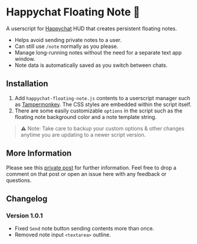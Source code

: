 # Happychat Floating Note 👻

A userscript for [Happychat](https://github.com/Automattic/happychat) HUD that creates persistent floating notes.

- Helps avoid sending private notes to a user.
- Can still use `/note` normally as you please.
- Manage long-running notes without the need for a separate text app window.
- Note data is automatically saved as you switch between chats.

## Installation

1. Add `happychat-floating-note.js` contents to a userscript manager such as [Tampermonkey](https://tampermonkey.net/). The CSS styles are embedded within the script itself.
2. There are some easily customizable `options` in the script such as the floating note background color and a note template string.

> ⚠️ Note: Take care to backup your custom options & other changes anytime you are updating to a newer script version.

## More Information

Please see this [private post](https://wehavetheanswers.wordpress.com/2019/04/04/happychat-floating-note/) for further information. Feel free to drop a comment on that post or open an issue here with any feedback or questions.

## Changelog

### Version 1.0.1

* Fixed `Send` note button sending contents more than once.
* Removed note input `<textarea>` outline.
